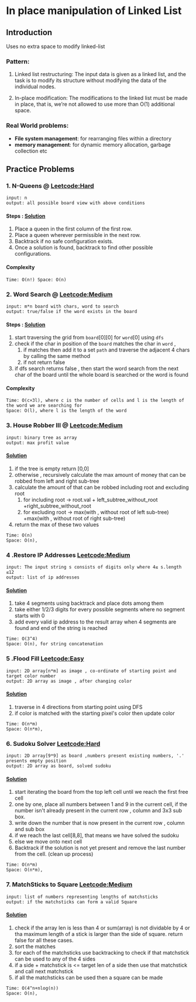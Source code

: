 # In place manipulation of Linked List

## Introduction
Uses no extra space to modify linked-list

### Pattern:
1. Linked list restructuring: The input data is given as a linked list, and the task is to modify its structure without 
modifying the data of the individual nodes.

2. In-place modification: The modifications to the linked list must be made in place, that is, we’re not allowed to use 
more than O(1) additional space.

### Real World problems:
- **File system management**: for rearranging files within a directory
- **memory management**: for dynamic memory allocation, garbage collection etc
## Practice Problems

### 1. N-Queens @ [Leetcode:Hard](https://leetcode.com/problems/n-queens/) 
````
input: n
output: all possible board view with above conditions
````
#### Steps : [Solution](n_queens.py)
1. Place a queen in the first column of the first row.
2. Place a queen wherever permissible in the next row.
3. Backtrack if no safe configuration exists.
4. Once a solution is found, backtrack to find other possible configurations.
#### Complexity
`Time: O(n!)
Space: O(n)`
### 2. Word Search @ [Leetcode:Medium](https://leetcode.com/problems/word-search)
````
input: m*n board with chars, word to search
output: true/false if the word exists in the board
````
#### Steps : [Solution](word_search.py)
1. start traversing the grid from `board`[0][0] for `word`[0] using `dfs`
2. check if the char in position of the `board` matches the char in `word` ,
   1. if matches then add it to a set `path` and traverse the adjacent 4 chars by calling the same method
   2. if not return false 
3. if dfs search returns false , then start the word search from the next char of the board until the whole board 
   is searched or the word is found
#### Complexity
```
Time: O(c×3l), where c is the number of cells and l is the length of the word we are searching for
Space: O(l), where l is the length of the word
```

### 3. House Robber III @ [Leetcode:Medium](https://leetcode.com/problems/house-robber-iii/description/)
````
input: binary tree as array
output: max profit value
````
#### [Solution](house_robber_3.py)
1. if the tree is empty return [0,0]
2. otherwise , recursively calculate the max amount of money that can be robbed from left and  right sub-tree 
3. calculate the amount of that can be robbed including root and excluding root 
   1. for including root -> root.val + left_subtree_without_root +right_subtree_without_root
   2. for excluding root -> max(with , without root of left sub-tree) +max(with , without root of right sub-tree)
4. return the max of these two values
```
Time: O(n)
Space: O(n), 
```
### 4 .Restore IP Addresses [Leetcode:Medium](https://leetcode.com/problems/restore-ip-addresses/description/)
````
input: The input string s consists of digits only where 4≤ s.length ≤12
output: list of ip addresses
````
#### [Solution](restore_ip_address.py)
1. take 4 segments using backtrack and place dots among them
2. take either 1/2/3 digits for every possible segments where no segment starts with 0
3. add every valid ip address to the result array when 4 segments are found and end of the string is reached
```
Time: O(3^4)
Space: O(n), for string concatenation 
```
### 5 .Flood Fill [Leetcode:Easy](https://leetcode.com/problems/flood-fill/description/)
````
input: 2D array[n*m] as image , co-ordinate of starting point and target color number
output: 2D array as image , after changing color
````
#### [Solution](flood_fill.py)
1. traverse in 4 directions from starting point using DFS
2. if color is matched with the starting pixel's color then update color 

```
Time: O(n*m)
Space: O(n*m), 
```
### 6. Sudoku Solver [Leetcode:Hard](https://leetcode.com/problems/sudoku-solver/description/)
````
input: 2D array[9*9] as board ,numbers present existing numbers, '.' presents empty position
output: 2D array as board, solved sudoku
````
#### [Solution](sudoku_solver.py)
1. start iterating the board from the top left cell until we reach the first free cell
2. one by one, place all numbers between 1 and 9 in the current cell, if the number isn't already present in the current
   row , column and 3x3 sub box.
3. write down the number that is now present in the current row , column and sub box
4. if we reach the last cell[8,8], that means we have solved the sudoku
5. else we move onto next cell
6. Backtrack if the solution is not yet present and remove the last number from the cell. (clean up process)

```
Time: O(n*m)
Space: O(n*m), 
```
### 7. MatchSticks to Square [Leetcode:Medium](https://leetcode.com/problems/matchsticks-to-square/)
````
input: list of numbers representing lengths of matchsticks
output: if the matchsticks can form a valid Square
````
#### [Solution](sudoku_solver.py)
1. check if the array len is less than 4 or sum(array) is not dividable by 4 or tha maximum length of a stick is larger 
   than the side of square. return false for all these cases.
2. sort the matches
3. for each of the matchsticks use backtracking to check if that matchstick can be used to any of the 4 sides
4. if a side + matchstick is <= target len of a side then use that matchstick and call next matchstick 
5. if all the matchsticks can be used then a square can be made

```
Time: O(4^n+nlog(n))
Space: O(n), 
```
